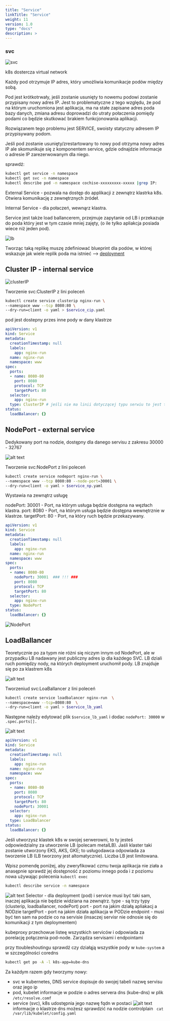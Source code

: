 ```yaml
---
title: "Service"
linkTitle: "Service"
weight: 11
version: 1.0
type: "docs"
description: >
---
```


### svc

![svc](../01-main-components/img//svc.png)

k8s dostercza virtual network

Każdy pod otrzymuje IP adres, który umożliwia komunikacje podów między sobą.

Pod jest krótkotrwały, jeśli zostanie usunięty to nowemu podowi zostanie przypisany nowy adres IP. Jest to problematyczne z tego względu, że pod na którym uruchomiona jest aplikacja, ma na stałe zapisane adres poda bazy danych, zmiana adresu doprowadzi do utraty połaczenia pomiędy podami co będzie skutkować brakiem funkcjonowania aplikacji.

Rozwiązanem tego problemu jest SERVICE, swoisty statyczny adresem IP przypisywany podom.

Jeśli pod zostanie usunięty/zrestartowany to nowy pod otrzyma nowy adres IP ale skomunikuje się z komponentem service, gdzie odnajdzie informacje o adresie IP zarezerwowanym dla niego.

sprawdź:

```bash
kubectl get service -n namespace
kubectl get svc -n namespace
kubectl describe pod -n namespace cochise-xxxxxxxxx-xxxxx |grep IP:
```

External Service - pozwala na dostęp do applikacji z zewnątrz klastrka k8s. Otwiera komunikację z zewnętrznych żródeł.

Internal Service - dla połaczeń, wewnąrz klastra.

Service jest także load ballancerem, przejmuje zapytanie od LB i przekazuje do poda który jest w tym czasie mniej zajęty, (o ile tylko apliakcja posiada wiece niż jeden pod).

![lb](../01-main-components/img/service.png)

Tworząc taką replikę muszę zdefiniować blueprint dla podów, w której wskazuje jak wiele replik poda ma istnieć  --> [deployment](../04-deployment/deployment.md)

## Cluster IP - internal service

![clusterIP](cllusterIP.png)

Tworzenie svc:ClusterIP z lini poleceń
```bash
kubectl create service clusterip nginx-run \
--namespace www --tcp 8080:80 \
--dry-run=client -o yaml > $service_cip.yaml
```
pod jest dostepny przes inne pody w dany klastrze

```yaml
apiVersion: v1
kind: Service
metadata:
  creationTimestamp: null
  labels:
    app: nginx-run
  name: nginx-run
  namespace: www
spec:
  ports:
  - name: 8080-80
    port: 8080
    protocol: TCP
    targetPort: 80
  selector:
    app: nginx-run
  type: ClusterIP # jeśli nie ma linii dotyczącej typu serwiu to jest to ClusterIP (default)
status:
  loadBalancer: {}
```


## NodePort - external service
Dedykowany port na nodzie, dostępny dla danego servisu z zakresu 30000 - 32767

![alt text](image.png)

Tworzenie svc:NodePort z lini poleceń
```bash
kubectl create service nodeport nginx-run \
--namespace www --tcp 8080:80 --node-port=30001 \
--dry-run=client -o yaml > $service_np.yaml
```

Wystawia na zewnątrz usługę

nodePort: 30001 - Port, na którym usługa będzie dostępna na węzłach klastra.
port: 8080 - Port, na którym usługa będzie dostępna wewnętrznie w klastrze.
targetPort: 80 - Port, na który ruch będzie przekazywany. 


```yaml
apiVersion: v1
kind: Service
metadata:
  creationTimestamp: null
  labels:
    app: nginx-run
  name: nginx-run
  namespace: www
spec:
  ports:
  - name: 8080-80
    nodePort: 30001  ### !!! ###
    port: 8080
    protocol: TCP
    targetPort: 80
  selector:
    app: nginx-run
  type: NodePort
status:
  loadBalancer: {}
```

![NodePort](nodePort.png)

## LoadBallancer

Teoretycznie po za typm nie różni się niczym innym od NodePort, ale w przypadku LB nadawany jest publiczny adres ip dla każdego SVC.
LB dziali ruch pomiędzy nody, na których deployment uruchomił pody.
LB znajduje się po za klastrem k8s

![alt text](image-2.png)

Tworzeniud svc:LoaBallancer z lini poleceń
```bash
kubectl create service loadbalancer nginx-run  \
--namespace=www --tcp=8080:80  \
--dry-run=client -o yaml > $service_lb_yaml
```
Następne należy edytować plik ```$service_lb_yaml``` i dodac ```nodePort: 30000``` w ```.spec.ports[].```

![alt text](image-1.png)

```yaml
apiVersion: v1
kind: Service
metadata:
  creationTimestamp: null
  labels:
    app: nginx-run
  name: nginx-run
  namespace: www
spec:
  ports:
  - name: 8080-80
    port: 8080
    protocol: TCP
    targetPort: 80
    nodePort: 30001
  selector:
    app: nginx-run
  type: LoadBalancer
status:
  loadBalancer: {}
```

Jeśli utworzysz klastek k8s w swojej serwerowni, to ty jesteś odpowiedzialny za utworzenie LB (polecam metalLB). Jaśli klaster taki zostanie utworzony EKS, AKS, GKE; to usługodawca odpowiada za tworzenie LB (LB tworzony jest altomatycznie).
Liczba LB jest limitowana.

Wpisz pomendę poniżej, aby zweryfikować czmu twoja aplikacja nie ziała a anasępnie sprawdź jej dostępność z poziomu innego poda i z poziomu nowa używając polecenia ```kubectl exec```
```bash
kubectl describe service -n namespace
```
![alt text](image-3.png)
Selector - dla deployment (pod) i service musi być taki sam, inaczej aplikacja nie będzie widziana na zewnątrz.
type - są trzy typy (clusterip, loadballancer, nodePort)
port - port na jakim działą apliakacj a NODzie
targetPort - port na jakim działa aplikacja w PODzie
endpoint - musi być ten sam na podzie co na servisie (insaczej servisr nie odnosie się do komunikacji z tym deploymentem)

kubeproxy przechowue listeę wszystkich serviców i odpowiada za porelację połączenia pod-node. Zarządza servisami i endpointami

przy ttoubleshoutingu sprawdź czy działąją wszystkie pody w ```kube-system``` a w szczególności coredns 
```bash
kubectl get po -A -l k8s-app=kube-dns
```
Za każdym razem gdy tworzymy nowy:
- svc w kubernetes, DNS service dopisuje do swojej tabeli nazwę servisu oraz jego ip
- pod, kubelet informacje w podzie o adres servera dns (kube-dns) w plik ```/etc/resolve.comf```
- service (svc), k8s udostępnia jego nazwę fqdn w postaci ![alt text](image-4.png)
informacje o klastrze dns możesz sprawdzić na nodzie controlplain ``` cat /var/lib/kubelet/config.yaml```


